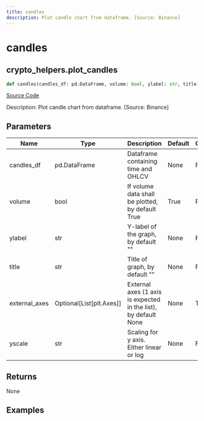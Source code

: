 ```yaml
---
title: candles
description: Plot candle chart from dataframe. [Source: Binance]
---
```

# candles

## crypto_helpers.plot_candles

```python
def candles(candles_df: pd.DataFrame, volume: bool, ylabel: str, title: str, external_axes: list[plt.Axes] | None, yscale: str) -> None:
```
[Source Code](https://github.com/OpenBB-finance/OpenBBTerminal/tree/main/openbb_terminal/cryptocurrency/cryptocurrency_helpers.py#L1469)

Description: Plot candle chart from dataframe. [Source: Binance]

## Parameters

| Name | Type | Description | Default | Optional |
| ---- | ---- | ----------- | ------- | -------- |
| candles_df | pd.DataFrame | Dataframe containing time and OHLCV | None | False |
| volume | bool | If volume data shall be plotted, by default True | True | False |
| ylabel | str | Y-label of the graph, by default "" | None | False |
| title | str | Title of graph, by default "" | None | False |
| external_axes | Optional[List[plt.Axes]] | External axes (1 axis is expected in the list), by default None | None | True |
| yscale | str | Scaling for y axis.  Either linear or log | None | False |

## Returns

None

## Examples

